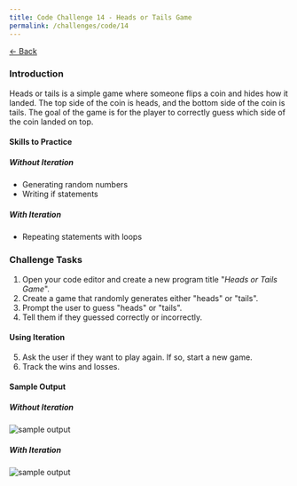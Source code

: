 ```yaml
---
title: Code Challenge 14 - Heads or Tails Game
permalink: /challenges/code/14
---
```


[← Back](/challenges/)

### Introduction

Heads or tails is a simple game where someone flips a coin and hides how it landed. The top side of the coin is heads, and the bottom side of the coin is tails. The goal of the game is for the player to correctly guess which side of the coin landed on top.

#### Skills to Practice

##### Without Iteration
- Generating random numbers
- Writing if statements

##### With Iteration
- Repeating statements with loops

### Challenge Tasks
1. Open your code editor and create a new program title "*Heads or Tails Game*".
2. Create a game that randomly generates either "heads" or "tails".
3. Prompt the user to guess "heads" or "tails".
4. Tell them if they guessed correctly or incorrectly.

#### Using Iteration
5. Ask the user if they want to play again. If so, start a new game.
6. Track the wins and losses.


#### Sample Output

##### Without Iteration
<img src="/assets/img/challenges/challenge-14-heads-tails-no-loop.gif" alt="sample output" title="sample output">

##### With Iteration
<img src="/assets/img/challenges/challenge-14-heads-tails-with-loop.gif" alt="sample output" title="sample output">

